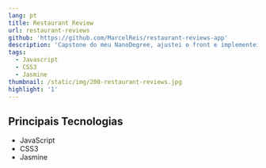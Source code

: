 ```yaml
---
lang: pt
title: Restaurant Review
url: restaurant-reviews
github: 'https://github.com/MarcelReis/restaurant-reviews-app'
description: 'Capstone do meu NanoDegree, ajustei o front e implementei testes unitarios '
tags:
  - Javascript
  - CSS3
  - Jasmine
thumbnail: /static/img/200-restaurant-reviews.jpg
highlight: '1'
---
```

## Principais Tecnologias
* JavaScript 
* CSS3
* Jasmine
